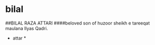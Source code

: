 # bilal
##BILAL RAZA ATTARI
####beloved son of huzoor sheikh e tareeqat maulana Ilyas Qadri.
* attar *
